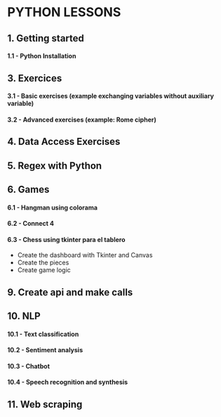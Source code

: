 # PYTHON LESSONS

## 1. Getting started 
#### 1.1 - Python Installation

##

## 3. Exercices
#### 3.1 - Basic exercises (example exchanging variables without auxiliary variable)
#### 3.2 - Advanced exercises (example: Rome cipher)

##

## 4. Data Access Exercises

##

## 5. Regex with Python

##

## 6. Games
#### 6.1 - Hangman using colorama
#### 6.2 - Connect 4
#### 6.3 - Chess using tkinter para el tablero
   - Create the dashboard with Tkinter and Canvas
   - Create the pieces
   - Create game logic

##

## 9. Create api and make calls

##

## 10. NLP
#### 10.1 - Text classification
#### 10.2 - Sentiment analysis
#### 10.3 - Chatbot
#### 10.4 - Speech recognition and synthesis

##

## 11. Web scraping

##
